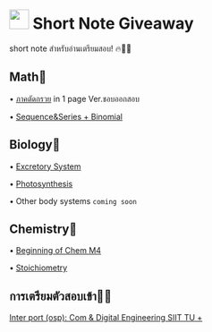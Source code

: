 # <img src="https://media.giphy.com/media/TahPFDVghjHps1jp8x/giphy.gif" width="35"> Short Note Giveaway
short note สำหรับอ่านเตรียมสอบ! 🔥💪🏻

## Math🔢
• [ภาคตัดกรวย](https://github.com/incluDna/ShortNote_GiveAway/blob/main/Maths/ภาคตัดกรวย.pdf) in 1 page Ver.ชอบออกสอบ

• [Sequence&Series + Binomial](https://github.com/incluDna/ShortNote_GiveAway/blob/main/Maths/sequence%2C%20series%2C%20binomial.pdf)

Biology🌱
-------
• [Excretory System](https://github.com/incluDna/ShortNote_GiveAway/blob/6b660436761faede17fb214e41073e3e70619ccc/Biology/Excretory%20System.pdf)
 
• [Photosynthesis](https://github.com/incluDna/ShortNote_GiveAway/blob/e7e96b0eb7cb7db802bd02d9b26c52f18f5bbd7a/Biology/Photosynthesis.pdf)

• Other body systems `coming soon`

Chemistry🧪
-------
• [Beginning of Chem M4](https://github.com/incluDna/ShortNote_GiveAway/blob/1827748c66ceffd0327aef7eb2551f1b042d966a/Chemistry/Beginning%20of%20Chem%20M4.pdf)

• [Stoichiometry](https://github.com/incluDna/ShortNote_GiveAway/blob/a1293b2a22a38331e2594acee9c1e50a497be943/Chemistry/Stoichiometry.pdf)

## การเตรียมตัวสอบเข้า✌🏼
[Inter port (osp): Com & Digital Engineering SIIT TU + ](https://github.com/incluDna/University_preparation)
